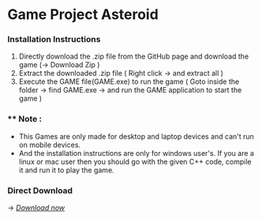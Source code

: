 # Game Project Asteroid

### Installation Instructions

1. Directly download the .zip file from the GitHub page and download the game (-> Download Zip )
2. Extract the downloaded .zip file ( Right click -> and extract all )
3. Execute the GAME file(GAME.exe) to run the game ( Goto inside the folder -> find GAME.exe -> and run the GAME application to start the game )

### ** Note :

- This Games are only made for desktop and laptop devices and can't run on mobile devices.
- And the installation instructions are only for windows user's. If you are a linux or mac user then you should go with the given C++ code, compile it and run it to play the game.

### Direct Download

-> [*Download now*](https://github.com/RRR-STAR/asteroid/archive/refs/heads/main.zip)
